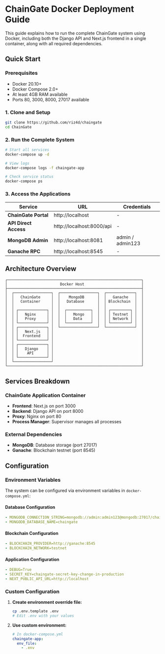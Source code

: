 # ChainGate Docker Deployment Guide

This guide explains how to run the complete ChainGate system using Docker, including both the Django API and Next.js frontend in a single container, along with all required dependencies.

## Quick Start

### Prerequisites
- Docker 20.10+ 
- Docker Compose 2.0+
- At least 4GB RAM available
- Ports 80, 3000, 8000, 27017 available

### 1. Clone and Setup
```bash
git clone https://github.com/riz4d/chaingate
cd ChainGate
```

### 2. Run the Complete System
```bash
# Start all services
docker-compose up -d

# View logs
docker-compose logs -f chaingate-app

# Check service status
docker-compose ps
```

### 3. Access the Applications

| Service | URL | Credentials |
|---------|-----|-------------|
| **ChainGate Portal** | http://localhost | -|
| **API Direct Access** | http://localhost:8000/api | - |
| **MongoDB Admin** | http://localhost:8081 | admin / admin123 |
| **Ganache RPC** | http://localhost:8545 | - |

## Architecture Overview

```
┌─────────────────────────────────────────────────────────────┐
│                        Docker Host                          │
├─────────────────────────────────────────────────────────────┤
│  ┌─────────────────┐  ┌─────────────────┐  ┌─────────────┐  │
│  │   ChainGate     │  │    MongoDB      │  │   Ganache   │  │
│  │   Container     │  │   Database      │  │ Blockchain  │  │
│  │                 │  │                 │  │             │  │
│  │ ┌─────────────┐ │  │  ┌───────────┐  │  │ ┌─────────┐ │  │
│  │ │   Nginx     │ │  │  │   Mongo   │  │  │ │ Testnet │ │  │
│  │ │   Proxy     │ │  │  │   Data    │  │  │ │ Network │ │  │
│  │ └─────────────┘ │  │  └───────────┘  │  │ └─────────┘ │  │
│  │ ┌─────────────┐ │  └─────────────────┘  └─────────────┘  │
│  │ │   Next.js   │ │                                        │
│  │ │  Frontend   │ │                                        │
│  │ └─────────────┘ │                                        │
│  │ ┌─────────────┐ │                                        │
│  │ │   Django    │ │                                        │
│  │ │    API      │ │                                        │
│  │ └─────────────┘ │                                        │
│  └─────────────────┘                                        │
└─────────────────────────────────────────────────────────────┘
```

## Services Breakdown

### ChainGate Application Container
- **Frontend**: Next.js on port 3000
- **Backend**: Django API on port 8000  
- **Proxy**: Nginx on port 80
- **Process Manager**: Supervisor manages all processes

### External Dependencies
- **MongoDB**: Database storage (port 27017)
- **Ganache**: Blockchain testnet (port 8545)

## Configuration

### Environment Variables

The system can be configured via environment variables in `docker-compose.yml`:

#### Database Configuration
```yaml
- MONGODB_CONNECTION_STRING=mongodb://admin:admin123@mongodb:27017/chaingate?authSource=admin
- MONGODB_DATABASE_NAME=chaingate
```

#### Blockchain Configuration  
```yaml
- BLOCKCHAIN_PROVIDER=http://ganache:8545
- BLOCKCHAIN_NETWORK=testnet
```

#### Application Configuration
```yaml
- DEBUG=True
- SECRET_KEY=chaingate-secret-key-change-in-production
- NEXT_PUBLIC_API_URL=http://localhost
```

### Custom Configuration

1. **Create environment override file:**
   ```bash
   cp .env.template .env
   # Edit .env with your values
   ```

2. **Use custom environment:**
   ```yaml
   # In docker-compose.yml
   chaingate-app:
     env_file:
       - .env
   ```
